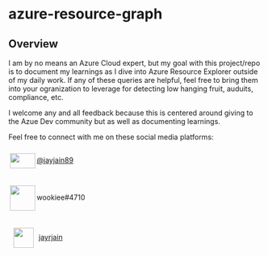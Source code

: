 # azure-resource-graph
## Overview

I am by no means an Azure Cloud expert, but my goal with this project/repo is to document my learnings as I dive into Azure Resource Explorer outside of my daily work. If any of these queries are helpful, feel free to bring them into your ogranization to leverage for detecting low hanging fruit, auduits, compliance, etc.

I welcome any and all feedback because this is centered around giving to the Azue Dev community but as well as documenting learnings.

Feel free to connect with me on these social media platforms:


<img src='https://logos-world.net/wp-content/uploads/2020/04/Twitter-Logo.png' width="50" height="30" style="vertical-align:middle;margin:10px 3px">[@jayjain89](https://twitter.com/jayjain89)</img>

<img src='https://cdn4.iconfinder.com/data/icons/logos-and-brands/512/91_Discord_logo_logos-512.png' width="50" height="50" style="vertical-align:middle;margin:10px 3px">wookiee#4710</img>

<img src='https://www.fpsa.org/wp-content/uploads/linkedin-logo-copy.png' width="40" height="40"  style="vertical-align:middle;margin:10px 10px">[jayrjain](https://www.linkedin.com/in/jayrjain/)</img>








